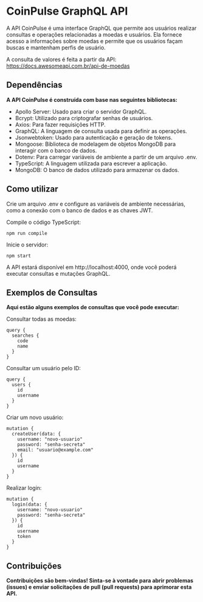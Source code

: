 # CoinPulse GraphQL API

A API CoinPulse é uma interface GraphQL que permite aos usuários realizar consultas e operações relacionadas a moedas e usuários. Ela fornece acesso a informações sobre moedas e permite que os usuários façam buscas e mantenham perfis de usuário.

A consulta de valores é feita a partir da API: https://docs.awesomeapi.com.br/api-de-moedas

## Dependências

**A API CoinPulse é construída com base nas seguintes bibliotecas:**

* Apollo Server: Usado para criar o servidor GraphQL.
* Bcrypt: Utilizado para criptografar senhas de usuários.
* Axios: Para fazer requisições HTTP.
* GraphQL: A linguagem de consulta usada para definir as operações.
* Jsonwebtoken: Usado para autenticação e geração de tokens.
* Mongoose: Biblioteca de modelagem de objetos MongoDB para interagir com o banco de dados.
* Dotenv: Para carregar variáveis de ambiente a partir de um arquivo .env.
* TypeScript: A linguagem utilizada para escrever a aplicação.
* MongoDB: O banco de dados utilizado para armazenar os dados.

## Como utilizar

Crie um arquivo .env e configure as variáveis de ambiente necessárias, como a conexão com o banco de dados e as chaves JWT.


Compile o código TypeScript:
```
npm run compile
```

Inicie o servidor:
```
npm start
```
A API estará disponível em http://localhost:4000, onde você poderá executar consultas e mutações GraphQL.

## Exemplos de Consultas

**Aqui estão alguns exemplos de consultas que você pode executar:**

Consultar todas as moedas:
```
query {
  searches {
    code
    name
  }
}
```

Consultar um usuário pelo ID:
```
query {
  users {
    id
    username
  }
}
```
Criar um novo usuário:
```
mutation {
  createUser(data: {
    username: "novo-usuario"
    password: "senha-secreta"
    email: "usuario@example.com"
  }) {
    id
    username
  }
}
```
Realizar login:
```
mutation {
  login(data: {
    username: "novo-usuario"
    password: "senha-secreta"
  }) {
    id
    username
    token
  }
}
```

## Contribuições

**Contribuições são bem-vindas! Sinta-se à vontade para abrir problemas (issues) e enviar solicitações de pull (pull requests) para aprimorar esta API.**